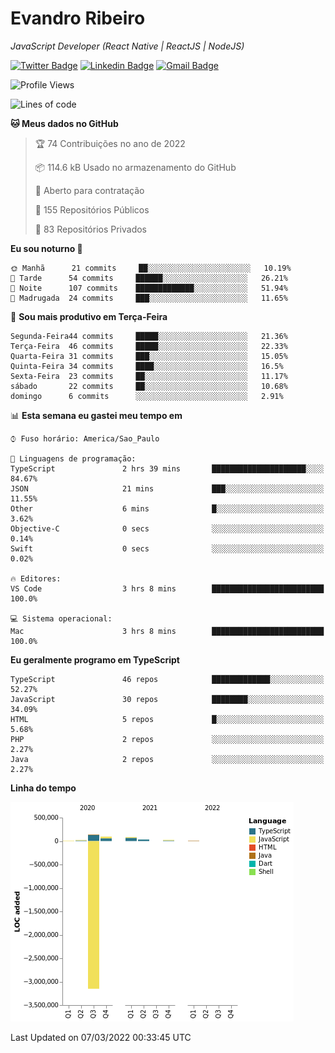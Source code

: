# Evandro **Ribeiro**

*JavaScript Developer (React Native | ReactJS | NodeJS)*

[![Twitter Badge](https://img.shields.io/badge/-@ribeiroevandro-201B2D?style=flat-square&labelColor=201B2D&logo=twitter&logoColor=white&link=https://twitter.com/ribeiroevandro)](https://twitter.com/ribeiroevandro) 
[![Linkedin Badge](https://img.shields.io/badge/-Evandro%20Ribeiro-201B2D?style=flat-square&logo=Linkedin&logoColor=white&link=https://www.linkedin.com/in/ribeiroevandro)](https://www.linkedin.com/in/ribeiroevandro) 
[![Gmail Badge](https://img.shields.io/badge/-oi@ribeiroevandro.com.br-201B2D?style=flat-square&logo=Gmail&logoColor=white&link=mailto:oi@ribeiroevandro.com.br)](mailto:oi@ribeiroevandro.com.br)


<!--START_SECTION:waka-->
![Profile Views](http://img.shields.io/badge/Visualizac%C3%B5es%20do%20perfil-0-blue)

![Lines of code](https://img.shields.io/badge/Desde%20o%20Hello%20World%20eu%20escrevi--3%20Million%20linhas%20de%20c%C3%B3digo-blue)

**🐱 Meus dados no GitHub** 

> 🏆 74 Contribuições no ano de 2022
 > 
> 📦 114.6 kB Usado no armazenamento do GitHub 
 > 
> 💼 Aberto para contratação
 > 
> 📜 155 Repositórios Públicos 
 > 
> 🔑 83 Repositórios Privados  
 > 
**Eu sou noturno 🦉** 

```text
🌞 Manhã      21 commits     ██░░░░░░░░░░░░░░░░░░░░░░░   10.19% 
🌆 Tarde      54 commits     ██████░░░░░░░░░░░░░░░░░░░   26.21% 
🌃 Noite      107 commits    █████████████░░░░░░░░░░░░   51.94% 
🌙 Madrugada  24 commits     ███░░░░░░░░░░░░░░░░░░░░░░   11.65%

```
📅 **Sou mais produtivo em Terça-Feira** 

```text
Segunda-Feira44 commits     █████░░░░░░░░░░░░░░░░░░░░   21.36% 
Terça-Feira  46 commits     █████░░░░░░░░░░░░░░░░░░░░   22.33% 
Quarta-Feira 31 commits     ███░░░░░░░░░░░░░░░░░░░░░░   15.05% 
Quinta-Feira 34 commits     ████░░░░░░░░░░░░░░░░░░░░░   16.5% 
Sexta-Feira  23 commits     ██░░░░░░░░░░░░░░░░░░░░░░░   11.17% 
sábado       22 commits     ██░░░░░░░░░░░░░░░░░░░░░░░   10.68% 
domingo      6 commits      ░░░░░░░░░░░░░░░░░░░░░░░░░   2.91%

```


📊 **Esta semana eu gastei meu tempo em** 

```text
⌚︎ Fuso horário: America/Sao_Paulo

💬 Linguagens de programação: 
TypeScript               2 hrs 39 mins       █████████████████████░░░░   84.67% 
JSON                     21 mins             ███░░░░░░░░░░░░░░░░░░░░░░   11.55% 
Other                    6 mins              █░░░░░░░░░░░░░░░░░░░░░░░░   3.62% 
Objective-C              0 secs              ░░░░░░░░░░░░░░░░░░░░░░░░░   0.14% 
Swift                    0 secs              ░░░░░░░░░░░░░░░░░░░░░░░░░   0.02%

🔥 Editores: 
VS Code                  3 hrs 8 mins        █████████████████████████   100.0%

💻 Sistema operacional: 
Mac                      3 hrs 8 mins        █████████████████████████   100.0%

```

**Eu geralmente programo em TypeScript** 

```text
TypeScript               46 repos            █████████████░░░░░░░░░░░░   52.27% 
JavaScript               30 repos            ████████░░░░░░░░░░░░░░░░░   34.09% 
HTML                     5 repos             █░░░░░░░░░░░░░░░░░░░░░░░░   5.68% 
PHP                      2 repos             ░░░░░░░░░░░░░░░░░░░░░░░░░   2.27% 
Java                     2 repos             ░░░░░░░░░░░░░░░░░░░░░░░░░   2.27%

```


**Linha do tempo**

![Chart not found](https://raw.githubusercontent.com/ribeiroevandro/ribeiroevandro/master/charts/bar_graph.png) 


 Last Updated on 07/03/2022 00:33:45 UTC
<!--END_SECTION:waka-->
